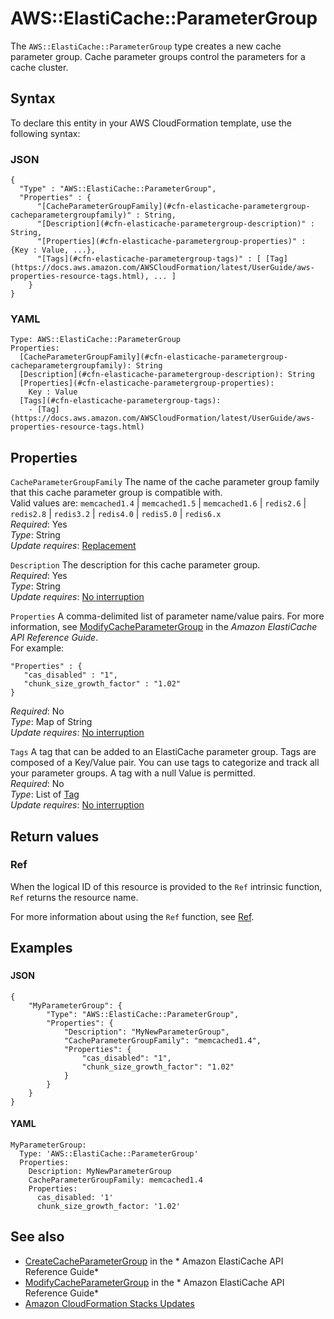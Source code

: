 # AWS::ElastiCache::ParameterGroup<a name="aws-properties-elasticache-parameter-group"></a>

The `AWS::ElastiCache::ParameterGroup` type creates a new cache parameter group\. Cache parameter groups control the parameters for a cache cluster\. 

## Syntax<a name="aws-properties-elasticache-parameter-group-syntax"></a>

To declare this entity in your AWS CloudFormation template, use the following syntax:

### JSON<a name="aws-properties-elasticache-parameter-group-syntax.json"></a>

```
{
  "Type" : "AWS::ElastiCache::ParameterGroup",
  "Properties" : {
      "[CacheParameterGroupFamily](#cfn-elasticache-parametergroup-cacheparametergroupfamily)" : String,
      "[Description](#cfn-elasticache-parametergroup-description)" : String,
      "[Properties](#cfn-elasticache-parametergroup-properties)" : {Key : Value, ...},
      "[Tags](#cfn-elasticache-parametergroup-tags)" : [ [Tag](https://docs.aws.amazon.com/AWSCloudFormation/latest/UserGuide/aws-properties-resource-tags.html), ... ]
    }
}
```

### YAML<a name="aws-properties-elasticache-parameter-group-syntax.yaml"></a>

```
Type: AWS::ElastiCache::ParameterGroup
Properties: 
  [CacheParameterGroupFamily](#cfn-elasticache-parametergroup-cacheparametergroupfamily): String
  [Description](#cfn-elasticache-parametergroup-description): String
  [Properties](#cfn-elasticache-parametergroup-properties): 
    Key : Value
  [Tags](#cfn-elasticache-parametergroup-tags): 
    - [Tag](https://docs.aws.amazon.com/AWSCloudFormation/latest/UserGuide/aws-properties-resource-tags.html)
```

## Properties<a name="aws-properties-elasticache-parameter-group-properties"></a>

`CacheParameterGroupFamily`  <a name="cfn-elasticache-parametergroup-cacheparametergroupfamily"></a>
The name of the cache parameter group family that this cache parameter group is compatible with\.  
Valid values are: `memcached1.4` \| `memcached1.5` \| `memcached1.6` \| `redis2.6` \| `redis2.8` \| `redis3.2` \| `redis4.0` \| `redis5.0` \| `redis6.x`   
*Required*: Yes  
*Type*: String  
*Update requires*: [Replacement](https://docs.aws.amazon.com/AWSCloudFormation/latest/UserGuide/using-cfn-updating-stacks-update-behaviors.html#update-replacement)

`Description`  <a name="cfn-elasticache-parametergroup-description"></a>
The description for this cache parameter group\.  
*Required*: Yes  
*Type*: String  
*Update requires*: [No interruption](https://docs.aws.amazon.com/AWSCloudFormation/latest/UserGuide/using-cfn-updating-stacks-update-behaviors.html#update-no-interrupt)

`Properties`  <a name="cfn-elasticache-parametergroup-properties"></a>
A comma\-delimited list of parameter name/value pairs\. For more information, see [ModifyCacheParameterGroup](https://docs.aws.amazon.com/AmazonElastiCache/latest/APIReference/API_ModifyCacheParameterGroup.html) in the *Amazon ElastiCache API Reference Guide*\.   
For example:   

```
"Properties" : {
   "cas_disabled" : "1",
   "chunk_size_growth_factor" : "1.02"
}
```
*Required*: No  
*Type*: Map of String  
*Update requires*: [No interruption](https://docs.aws.amazon.com/AWSCloudFormation/latest/UserGuide/using-cfn-updating-stacks-update-behaviors.html#update-no-interrupt)

`Tags`  <a name="cfn-elasticache-parametergroup-tags"></a>
A tag that can be added to an ElastiCache parameter group\. Tags are composed of a Key/Value pair\. You can use tags to categorize and track all your parameter groups\. A tag with a null Value is permitted\.  
*Required*: No  
*Type*: List of [Tag](https://docs.aws.amazon.com/AWSCloudFormation/latest/UserGuide/aws-properties-resource-tags.html)  
*Update requires*: [No interruption](https://docs.aws.amazon.com/AWSCloudFormation/latest/UserGuide/using-cfn-updating-stacks-update-behaviors.html#update-no-interrupt)

## Return values<a name="aws-properties-elasticache-parameter-group-return-values"></a>

### Ref<a name="aws-properties-elasticache-parameter-group-return-values-ref"></a>

When the logical ID of this resource is provided to the `Ref` intrinsic function, `Ref` returns the resource name\. 

For more information about using the `Ref` function, see [Ref](https://docs.aws.amazon.com/AWSCloudFormation/latest/UserGuide/intrinsic-function-reference-ref.html)\.

## Examples<a name="aws-properties-elasticache-parameter-group--examples"></a>



### <a name="aws-properties-elasticache-parameter-group--examples--"></a>

#### JSON<a name="aws-properties-elasticache-parameter-group--examples----json"></a>

```
{
    "MyParameterGroup": {
        "Type": "AWS::ElastiCache::ParameterGroup",
        "Properties": {
            "Description": "MyNewParameterGroup",
            "CacheParameterGroupFamily": "memcached1.4",
            "Properties": {
                "cas_disabled": "1",
                "chunk_size_growth_factor": "1.02"
            }
        }
    }
}
```

#### YAML<a name="aws-properties-elasticache-parameter-group--examples----yaml"></a>

```
MyParameterGroup:
  Type: 'AWS::ElastiCache::ParameterGroup'
  Properties:
    Description: MyNewParameterGroup
    CacheParameterGroupFamily: memcached1.4
    Properties:
      cas_disabled: '1'
      chunk_size_growth_factor: '1.02'
```

## See also<a name="aws-properties-elasticache-parameter-group--seealso"></a>
+ [CreateCacheParameterGroup](https://docs.aws.amazon.com/AmazonElastiCache/latest/APIReference/API_CreateCacheParameterGroup.html) in the * Amazon ElastiCache API Reference Guide* 
+ [ModifyCacheParameterGroup](https://docs.aws.amazon.com/AmazonElastiCache/latest/APIReference/API_ModifyCacheParameterGroup.html) in the * Amazon ElastiCache API Reference Guide* 
+ [Amazon CloudFormation Stacks Updates](https://docs.aws.amazon.com/AWSCloudFormation/latest/UserGuide/using-cfn-updating-stacks.html) 